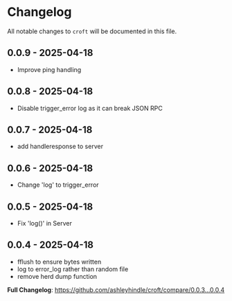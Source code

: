 # Changelog

All notable changes to `croft` will be documented in this file.

## 0.0.9 - 2025-04-18

- Improve ping handling

## 0.0.8 - 2025-04-18

- Disable trigger_error log as it can break JSON RPC

## 0.0.7 - 2025-04-18

- add handleresponse to server

## 0.0.6 - 2025-04-18

- Change 'log' to trigger_error

## 0.0.5 - 2025-04-18

- Fix 'log()' in Server

## 0.0.4 - 2025-04-18

- fflush to ensure bytes written
- log to error_log rather than random file
- remove herd dump function

**Full Changelog**: https://github.com/ashleyhindle/croft/compare/0.0.3...0.0.4

